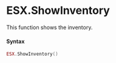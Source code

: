 # ESX.ShowInventory

This function shows the inventory.

#### Syntax

```lua
ESX.ShowInventory()
```